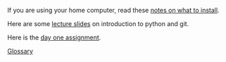 If you are using your home computer, read these [notes on what to install](https://github.com/alexseong/dsy_lectures/tree/master/python-intro/notes/computer_setup.md).

Here are some [lecture slides](./lectures) on introduction to python and git.

Here is the [day one assignment](assignment.md).

[Glossary](./notes/glossary.md)